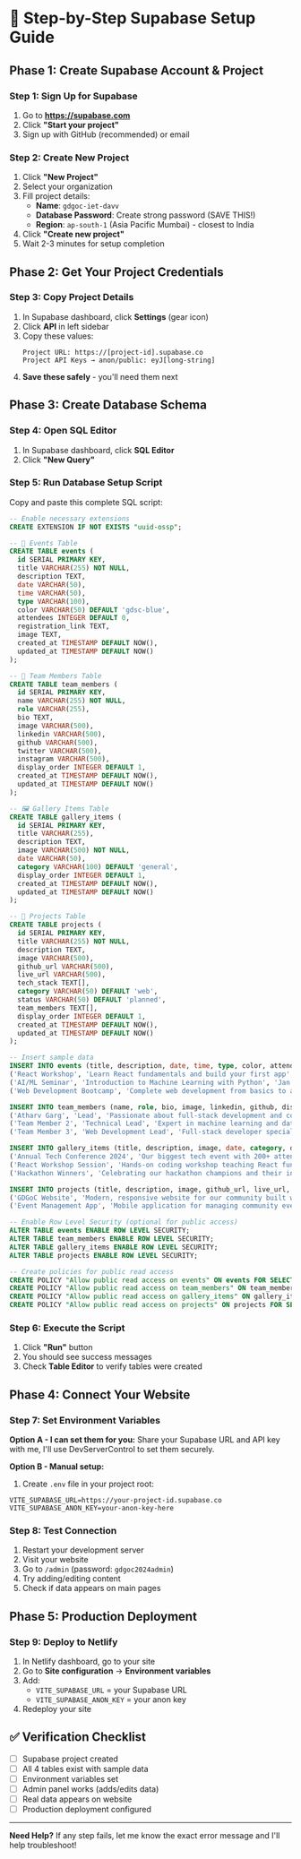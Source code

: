 # 🚀 Step-by-Step Supabase Setup Guide

## Phase 1: Create Supabase Account & Project

### Step 1: Sign Up for Supabase
1. Go to **https://supabase.com**
2. Click **"Start your project"**
3. Sign up with GitHub (recommended) or email

### Step 2: Create New Project
1. Click **"New Project"**
2. Select your organization
3. Fill project details:
   - **Name**: `gdgoc-iet-davv`
   - **Database Password**: Create strong password (SAVE THIS!)
   - **Region**: `ap-south-1` (Asia Pacific Mumbai) - closest to India
4. Click **"Create new project"**
5. Wait 2-3 minutes for setup completion

## Phase 2: Get Your Project Credentials

### Step 3: Copy Project Details
1. In Supabase dashboard, click **Settings** (gear icon)
2. Click **API** in left sidebar
3. Copy these values:
   ```
   Project URL: https://[project-id].supabase.co
   Project API Keys → anon/public: eyJ[long-string]
   ```
4. **Save these safely** - you'll need them next

## Phase 3: Create Database Schema

### Step 4: Open SQL Editor
1. In Supabase dashboard, click **SQL Editor**
2. Click **"New Query"**

### Step 5: Run Database Setup Script
Copy and paste this complete SQL script:

```sql
-- Enable necessary extensions
CREATE EXTENSION IF NOT EXISTS "uuid-ossp";

-- 📅 Events Table
CREATE TABLE events (
  id SERIAL PRIMARY KEY,
  title VARCHAR(255) NOT NULL,
  description TEXT,
  date VARCHAR(50),
  time VARCHAR(50),
  type VARCHAR(100),
  color VARCHAR(50) DEFAULT 'gdsc-blue',
  attendees INTEGER DEFAULT 0,
  registration_link TEXT,
  image TEXT,
  created_at TIMESTAMP DEFAULT NOW(),
  updated_at TIMESTAMP DEFAULT NOW()
);

-- 👥 Team Members Table
CREATE TABLE team_members (
  id SERIAL PRIMARY KEY,
  name VARCHAR(255) NOT NULL,
  role VARCHAR(255),
  bio TEXT,
  image VARCHAR(500),
  linkedin VARCHAR(500),
  github VARCHAR(500),
  twitter VARCHAR(500),
  instagram VARCHAR(500),
  display_order INTEGER DEFAULT 1,
  created_at TIMESTAMP DEFAULT NOW(),
  updated_at TIMESTAMP DEFAULT NOW()
);

-- 🖼️ Gallery Items Table
CREATE TABLE gallery_items (
  id SERIAL PRIMARY KEY,
  title VARCHAR(255),
  description TEXT,
  image VARCHAR(500) NOT NULL,
  date VARCHAR(50),
  category VARCHAR(100) DEFAULT 'general',
  display_order INTEGER DEFAULT 1,
  created_at TIMESTAMP DEFAULT NOW(),
  updated_at TIMESTAMP DEFAULT NOW()
);

-- 🚀 Projects Table
CREATE TABLE projects (
  id SERIAL PRIMARY KEY,
  title VARCHAR(255) NOT NULL,
  description TEXT,
  image VARCHAR(500),
  github_url VARCHAR(500),
  live_url VARCHAR(500),
  tech_stack TEXT[],
  category VARCHAR(50) DEFAULT 'web',
  status VARCHAR(50) DEFAULT 'planned',
  team_members TEXT[],
  display_order INTEGER DEFAULT 1,
  created_at TIMESTAMP DEFAULT NOW(),
  updated_at TIMESTAMP DEFAULT NOW()
);

-- Insert sample data
INSERT INTO events (title, description, date, time, type, color, attendees, registration_link) VALUES
('React Workshop', 'Learn React fundamentals and build your first app', 'Jan 15, 2025', '2:00 PM - 5:00 PM', 'Workshop', 'gdsc-blue', 45, 'https://forms.gle/your-form-link'),
('AI/ML Seminar', 'Introduction to Machine Learning with Python', 'Jan 20, 2025', '3:00 PM - 6:00 PM', 'Seminar', 'gdsc-green', 38, 'https://forms.gle/your-form-link'),
('Web Development Bootcamp', 'Complete web development from basics to advanced', 'Jan 25, 2025', '10:00 AM - 4:00 PM', 'Bootcamp', 'gdsc-red', 65, 'https://forms.gle/your-form-link');

INSERT INTO team_members (name, role, bio, image, linkedin, github, display_order) VALUES
('Atharv Garg', 'Lead', 'Passionate about full-stack development and community building. Leading GDGoC IET DAVV with vision and dedication.', 'https://images.unsplash.com/photo-1507003211169-0a1dd7228f2d?w=400', 'https://linkedin.com/in/atharvgarg', 'https://github.com/atharvgarg', 1),
('Team Member 2', 'Technical Lead', 'Expert in machine learning and data science. Mentoring students in AI/ML projects and research.', 'https://images.unsplash.com/photo-1494790108755-2616b612b786?w=400', 'https://linkedin.com/in/member2', 'https://github.com/member2', 2),
('Team Member 3', 'Web Development Lead', 'Full-stack developer specializing in React, Node.js, and cloud technologies.', 'https://images.unsplash.com/photo-1472099645785-5658abf4ff4e?w=400', 'https://linkedin.com/in/member3', 'https://github.com/member3', 3);

INSERT INTO gallery_items (title, description, image, date, category, display_order) VALUES
('Annual Tech Conference 2024', 'Our biggest tech event with 200+ attendees and industry experts', 'https://images.unsplash.com/photo-1540575467063-178a50c2df87?w=800', '2024-11-15', 'event', 1),
('React Workshop Session', 'Hands-on coding workshop teaching React fundamentals', 'https://images.unsplash.com/photo-1517180102446-f3ece451e9d8?w=800', '2024-11-10', 'workshop', 2),
('Hackathon Winners', 'Celebrating our hackathon champions and their innovative projects', 'https://images.unsplash.com/photo-1521737711867-e3b97375f902?w=800', '2024-10-28', 'competition', 3);

INSERT INTO projects (title, description, image, github_url, live_url, tech_stack, category, status, team_members, display_order) VALUES
('GDGoC Website', 'Modern, responsive website for our community built with React and TypeScript. Features event management, team showcase, and admin panel.', 'https://images.unsplash.com/photo-1460925895917-afdab827c52f?w=600', 'https://github.com/atharvgarg18/gdgoc-revamped', 'https://gdgoc-iet-davv.netlify.app', ARRAY['React', 'TypeScript', 'Tailwind CSS', 'Supabase'], 'web', 'completed', ARRAY['Atharv Garg', 'Development Team'], 1),
('Event Management App', 'Mobile application for managing community events, registrations, and attendee tracking', 'https://images.unsplash.com/photo-1556075798-4825dfaaf498?w=600', 'https://github.com/gdgoc-iet-davv/event-app', NULL, ARRAY['React Native', 'Firebase', 'Node.js', 'Express'], 'mobile', 'in_progress', ARRAY['Mobile Development Team', 'Backend Team'], 2);

-- Enable Row Level Security (optional for public access)
ALTER TABLE events ENABLE ROW LEVEL SECURITY;
ALTER TABLE team_members ENABLE ROW LEVEL SECURITY;
ALTER TABLE gallery_items ENABLE ROW LEVEL SECURITY;
ALTER TABLE projects ENABLE ROW LEVEL SECURITY;

-- Create policies for public read access
CREATE POLICY "Allow public read access on events" ON events FOR SELECT USING (true);
CREATE POLICY "Allow public read access on team_members" ON team_members FOR SELECT USING (true);
CREATE POLICY "Allow public read access on gallery_items" ON gallery_items FOR SELECT USING (true);
CREATE POLICY "Allow public read access on projects" ON projects FOR SELECT USING (true);
```

### Step 6: Execute the Script
1. Click **"Run"** button
2. You should see success messages
3. Check **Table Editor** to verify tables were created

## Phase 4: Connect Your Website

### Step 7: Set Environment Variables
**Option A - I can set them for you:**
Share your Supabase URL and API key with me, I'll use DevServerControl to set them securely.

**Option B - Manual setup:**
1. Create `.env` file in your project root:
```env
VITE_SUPABASE_URL=https://your-project-id.supabase.co
VITE_SUPABASE_ANON_KEY=your-anon-key-here
```

### Step 8: Test Connection
1. Restart your development server
2. Visit your website
3. Go to `/admin` (password: `gdgoc2024admin`)
4. Try adding/editing content
5. Check if data appears on main pages

## Phase 5: Production Deployment

### Step 9: Deploy to Netlify
1. In Netlify dashboard, go to your site
2. Go to **Site configuration** → **Environment variables**
3. Add:
   - `VITE_SUPABASE_URL` = your Supabase URL
   - `VITE_SUPABASE_ANON_KEY` = your anon key
4. Redeploy your site

## ✅ Verification Checklist
- [ ] Supabase project created
- [ ] All 4 tables exist with sample data
- [ ] Environment variables set
- [ ] Admin panel works (adds/edits data)
- [ ] Real data appears on website
- [ ] Production deployment configured

---

**Need Help?** If any step fails, let me know the exact error message and I'll help troubleshoot!
